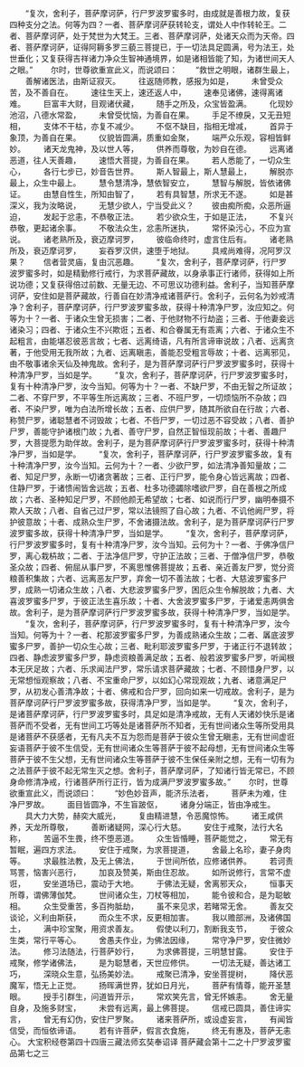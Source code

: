<!-- { "loadSidebar": true } -->
　　“复次，舍利子，菩萨摩诃萨，行尸罗波罗蜜多时，由成就是善根力故，复获四种支分之法。何等为四？一者、菩萨摩诃萨获转轮支，谓处人中作转轮王。二者、菩萨摩诃萨，处于梵世为大梵王。三者、菩萨摩诃萨，处诸天众而为天帝。四者、菩萨摩诃萨，证得阿耨多罗三藐三菩提已，于一切法具足圆满，号为法王，处世垂化；又复获得吉祥诸力净众生智神通境界，如是诸相皆能了知，为诸世间天人之眼。”
　　尔时，世尊欲重宣此义，而说颂曰：
　　“救世之明眼，诸群生最上，
　　善解诸医法，由斯证寂灭。
　　往返随师教，感报为如是，
　　未曾受众苦，及不善自在。
　　速往生天上，速还返人中，
　　速奉见诸佛，速得离诸难。
　　巨富丰大财，目观诸伏藏，
　　随手之所及，众宝皆盈满。
　　化现妙池沼，八德水常盈，
　　未曾受忧恼，为善自在果。
　　手足不缭戾，又无丑短相，
　　支体不干枯，亦复不减少。
　　不伛不缺目，指相无增减，
　　首异于象顶，为善自在果。
　　仪貌皆圆满，质重如金聚，
　　端严众乐观，容相皆鲜妙。
　　诸天龙鬼神，及以世人等，
　　供养而尊敬，为妙自在德。
　　远离诸恶道，往人天善趣，
　　速悟大菩提，为善自在果。
　　若人悉能了，一切众生心，
　　各行七步已，妙音告世界。
　　斯人智最上，斯人慧最上，
　　解脱亦最上，众生中最上。
　　慧令慧清净，慧依智安立，
　　慧智与解脱，皆依诸佛证。
　　由慧自性生，所知由智了，
　　若有具智慧，所求无不遂。
　　如是甚深义，我为汝略说，
　　无慧少欲人，宁当受此义？
　　彼由痴所痴，众恶所逼迫，
　　发起于忿恚，不恭敬正法。
　　若少欲众生，于如是正法，
　　不复兴恭敬，更起诸余事。
　　不敬法众生，忿恚所迷执，
　　常怀染污心，不应为宣说。
　　诸老熟所及，衰迈摩诃罗，
　　彼临命终时，虚言住后有。
　　诸老熟所及，衰迈摩诃罗，
　　妄吞罗汉供，速堕于地狱。
　　具戒尚难得，况阿罗汉果？
　　信者营灵庙，复由沉恶趣。
　　“复次，舍利子，菩萨摩诃萨，行尸罗波罗蜜多时，如是精勤修行戒行，为求菩萨藏故，以身承事正行诸师，获得如上所说功德；又复获得倍过前数、无量无边、不可思议功德利益。舍利子，当知菩萨摩诃萨，安住如是菩萨藏故，行善自在妙清净戒诸菩萨行。舍利子，云何名为妙戒清净？舍利子，菩萨摩诃萨，行尸罗波罗蜜多故，获得十种清净尸罗，汝应知之。何等为十？一者、于诸众生曾无损害；二者、于他财物不行劫盗；三者、于他妻妾远诸染习；四者、于诸众生不兴欺诳；五者、和合眷属无有乖离；六者、于诸众生不起粗言，由能堪忍彼恶言故；七者、远离绮语，凡有所言谛审说故；八者、远离贪著，于他受用无我所故；九者、远离瞋恚，善能忍受粗言辱故；十者、远离邪见，由不敬事诸余天仙及神鬼故。舍利子，是为菩萨摩诃萨行尸罗波罗蜜多时，获得十种清净尸罗，当如是学。
　　“复次，舍利子，菩萨摩诃萨，行尸罗波罗蜜多时，复有十种清净尸罗，汝今当知。何等为十？一者、不缺尸罗，不由无智之所证故；二者、不穿尸罗，不平等生所远离故；三者、不班尸罗，一切烦恼所不杂故；四者、不染尸罗，唯为白法所增长故；五者、应供尸罗，随其所欲自在行故；六者、称赞尸罗，诸聪慧者不诃毁故；七者、不呰尸罗，一切过恶不容受故；八者、善护尸罗，善能守护诸根门故；九者、善守尸罗，自然正智恒现前故；十者、善趣尸罗，大菩提愿为助伴故。舍利子，是为菩萨摩诃萨行尸罗波罗蜜多时，获得十种清净尸罗，当如是学。
　　“复次，舍利子，菩萨摩诃萨，行尸罗波罗蜜多故，复有十种清净尸罗，汝今当知。云何为十？一者、少欲尸罗，如法清净善知量故；二者、知足尸罗，永断一切诸贪著故；三者、正行尸罗，能令身心皆远离故；四者、住静尸罗，于诸愦闹皆舍远故；五者、杜多功德蠲除嗜欲尸罗，自在善根之所成故；六者、圣种知足尸罗，不顾他颜无希望故；七者、如说而行尸罗，幽明奉摄不欺人天故；八者、自省己过尸罗，常以法镜照了自心故；九者、不讥他阙尸罗，将护彼意故；十者、成熟众生尸罗，不舍诸摄法故。舍利子，是为菩萨摩诃萨行尸罗波罗蜜多故，获得十种清净尸罗，当如是学。
　　“复次，舍利子，菩萨摩诃萨，行尸罗波罗蜜多时，复有十种清净尸罗，汝今当知。云何为十？一者、于佛净信尸罗，离心栽枿故；二者、于法净信尸罗，守护正法故；三者、于僧净信尸罗，恭敬圣众故；四者、俯屈从事尸罗，不离思惟佛菩提故；五者、亲近善友尸罗，觉分资粮善积集故；六者、远离恶友尸罗，弃舍一切不善法故；七者、大慈波罗蜜多尸罗，成熟一切诸众生故；八者、大悲波罗蜜多尸罗，困厄众生令解脱故；九者、大喜波罗蜜多尸罗，于彼正法生喜乐故；十者、大舍波罗蜜多尸罗，于诸爱恚两俱舍故。舍利子，是为菩萨摩诃萨行尸罗波罗蜜多故，获得十种清净尸罗，当如是学。
　　“复次，舍利子，菩萨摩诃萨，行尸罗波罗蜜多时，复有十种清净尸罗，汝今当知。何等为十？一者、柁那波罗蜜多尸罗，为善成熟诸众生故；二者、羼底波罗蜜多尸罗，善护一切众生心故；三者、毗利耶波罗蜜多尸罗，于诸正行不退转故；四者、静虑波罗蜜多尸罗，静虑资粮善满足故；五者、般若波罗蜜多尸罗，听闻根本无厌足故；六者、乐求闻法尸罗，常乐请求菩萨藏故；七者、不顾惜身尸罗，以无常想恒观察故；八者、不宝重命尸罗，以如幻心常现观故；九者、诸意满足尸罗，从初发心善清净故；十者、佛戒和合尸罗，回向如来一切戒故。舍利子，是为菩萨摩诃萨行尸罗波罗蜜多故，获得清净尸罗，当如是学。
　　“复次，舍利子，是诸菩萨摩诃萨，行尸罗波罗蜜多时，具足如是清净戒故，无有人天诸妙快乐是诸菩萨而不受者，无有世间工巧等处是诸菩萨所不知者，无有世间诸众生等所受用具是诸菩萨不获感者，无有凡夫不互为怨而是菩萨于彼众生曾无瞋恚，无有世间虚诳妄语菩萨于彼不生信受，无有世间诸众生等菩萨于彼不起母想，无有世间诸众生等菩萨于彼不生父想，无有世间诸众生等菩萨于彼不生保任亲附之想，无有一切有为之法菩萨于彼不起无常生灭之想。舍利子，菩萨摩诃萨，了知诸行皆无常已，不顾身命修清净戒，行诸菩萨所行正行，皆为成满尸罗波罗蜜多故。”
　　尔时，世尊欲重宣此义，而说颂曰：
　　“妙色妙音声，能济乐法者，
　　菩萨未为难，住净尸罗故。
　　面目皆圆净，不生盲跛伛，
　　诸身分端正，皆由净戒生。
　　具大力大势，赫奕大威光，
　　复由精进慧，令恶魔惊怖。
　　诸王咸供养，天龙所尊敬，
　　善断诸疑网，深心行大慈。
　　安住于戒聚，法行大名称，
　　苦逼不生畏，终不堕恶道。
　　众生皆惛睡，菩萨能觉之，
　　常无有暂眠，遍四方求法。
　　安住于戒聚，为求菩提道，
　　舍最上名珍，妻子身肉等。
　　求最胜法教，及无上佛法，
　　于世间所依，应修诸供养。
　　若诃责骂詈，恼害兴恶行，
　　加哀及赞美，斯由住忍故。
　　如所说修行，言常不虚诳，
　　安坐道场已，震动于大地。
　　于佛法无疑，舍离邪天众，
　　恒事天所尊，谓佛薄伽梵。
　　世间诸众生，刀杖等相加，
　　能令彼和合，是为聪敏相。
　　众生受重苦，多百拘胝劫，
　　虽不来见求，若睹常无舍。
　　善友交谈论，义利由斯获，
　　而众生不求，反更相加害。
　　我以赡部洲，及诸佛国土，
　　满中珍宝聚，用资求善友。
　　假使以利刀，割断我支节，
　　于彼众生类，常行平等心。
　　舍愚夫作业，为佛法因缘，
　　常守净尸罗，安住微妙法。
　　修习法随法，行菩萨妙行，
　　为求佛菩提，三明慧甘露。
　　安住于戒聚，修学诸佛法，
　　是为聪慧者，天世应修供。
　　一切法无疑，善达诸工巧，
　　深晓众生意，弘扬美妙法。
　　戒聚已清净，安坐菩提树，
　　降伏恶魔军，悟无上正觉。
　　扬晖满世界，犹如日月光，
　　菩萨有情尊，能开圣慧眼。
　　授手引群生，问道皆开示，
　　常欢笑先言，曾无怀嫉恚。
　　舍无量自身，及施多财宝，
　　未尝有远离，最上佛菩提。
　　信戒已圆具，善住谛实言，
　　曾无有幻伪，安住尸罗聚。
　　诸来菩萨所，或设虚妄言，
　　有闻皆信受，而恒依谛语。
　　若有许菩萨，假言衣食施，
　　终无有惠及，菩萨无恚心。
大宝积经卷第四十四唐三藏法师玄奘奉诏译
菩萨藏会第十二之十尸罗波罗蜜品第七之三
